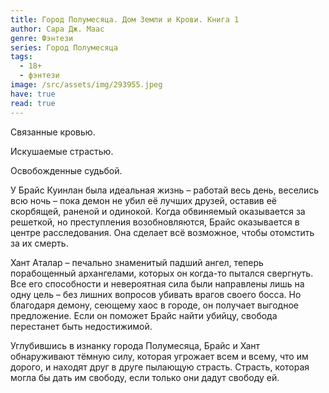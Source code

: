 ```yaml
---
title: Город Полумесяца. Дом Земли и Крови. Книга 1
author: Сара Дж. Маас
genre: Фэнтези
series: Город Полумесяца
tags:
  - 18+
  - фэнтези
image: /src/assets/img/293955.jpeg
have: true
read: true
---
```

Связанные кровью.

Искушаемые страстью.

Освобожденные судьбой.

У Брайс Куинлан была идеальная жизнь – работай весь день, веселись всю ночь – пока демон не убил её лучших друзей, оставив её скорбящей, раненой и одинокой. Когда обвиняемый оказывается за решеткой, но преступления возобновляются, Брайс оказывается в центре расследования. Она сделает всё возможное, чтобы отомстить за их смерть.

Хант Аталар – печально знаменитый падший ангел, теперь порабощенный архангелами, которых он когда-то пытался свергнуть. Все его способности и невероятная сила были направлены лишь на одну цель – без лишних вопросов убивать врагов своего босса. Но благодаря демону, сеющему хаос в городе, он получает выгодное предложение. Если он поможет Брайс найти убийцу, свобода перестанет быть недостижимой.

Углубившись в изнанку города Полумесяца, Брайс и Хант обнаруживают тёмную силу, которая угрожает всем и всему, что им дорого, и находят друг в друге пылающую страсть. Страсть, которая могла бы дать им свободу, если только они дадут свободу ей.
